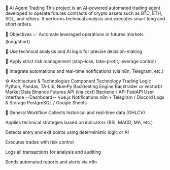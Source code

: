 🧠 AI Agent Trading
This project is an AI-powered automated trading agent developed to operate futures contracts of crypto assets such as BTC, ETH, SOL, and others. It performs technical analysis and executes smart long and short orders.

🎯 Objectives
📈 Automate leveraged operations in futures markets (long/short)

🧠 Use technical analysis and AI logic for precise decision-making

🔐 Apply strict risk management (stop-loss, take-profit, leverage control)

🔔 Integrate automations and real-time notifications (via n8n, Telegram, etc.)

⚙️ Architecture & Technologies
Component	Technology
Trading Logic	Python, Pandas, TA-Lib, NumPy
Backtesting Engine	Backtrader or vectorbt
Market Data	Binance Futures API (via ccxt)
Backend / API	FastAPI
User Interface	--Dashboard-- Vue.js
Notifications	n8n + Telegram / Discord
Logs & Storage	PostgreSQL / Google Sheets

🔄 General Workflow
Collects historical and real-time data (OHLCV)

Applies technical strategies based on indicators (RSI, MACD, MA, etc.)

Detects entry and exit points using deterministic logic or AI

Executes trades with risk control

Logs all transactions for analysis and auditing

Sends automated reports and alerts via n8n
